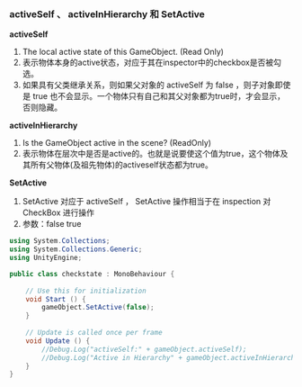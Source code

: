 ### activeSelf 、 activeInHierarchy 和 SetActive

**activeSelf**
1. The local active state of this GameObject. (Read Only)  
2. 表示物体本身的active状态，对应于其在inspector中的checkbox是否被勾选。
3. 如果具有父类继承关系，则如果父对象的 activeSelf 为 false ，则子对象即使是 true 也不会显示。一个物体只有自己和其父对象都为true时，才会显示，否则隐藏。


**activeInHierarchy** 
1. Is the GameObject active in the scene?  (ReadOnly)
2. 表示物体在层次中是否是active的。也就是说要使这个值为true，这个物体及其所有父物体(及祖先物体)的activeself状态都为true。


**SetActive**
1. SetActive 对应于 activeSelf ， SetActive 操作相当于在 inspection 对 CheckBox 进行操作
2. 参数：false  true


```C#
using System.Collections;
using System.Collections.Generic;
using UnityEngine;

public class checkstate : MonoBehaviour {
    
	// Use this for initialization
	void Start () {
        gameObject.SetActive(false);
    }
	
	// Update is called once per frame
	void Update () {
        //Debug.Log("activeSelf:" + gameObject.activeSelf);
        //Debug.Log("Active in Hierarchy" + gameObject.activeInHierarchy);
	}
}
```